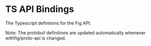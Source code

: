 # TS API Bindings

The Typescript defintions for the Fig API.

Note: The protobuf definitions are updated automatically whenever withfig/proto-api is changed.
